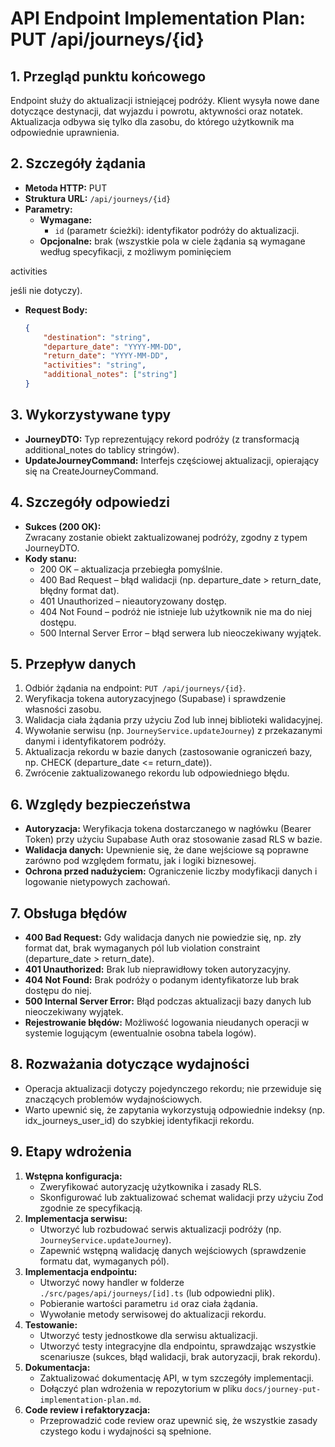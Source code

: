 # API Endpoint Implementation Plan: PUT /api/journeys/{id}

## 1. Przegląd punktu końcowego
Endpoint służy do aktualizacji istniejącej podróży. Klient wysyła nowe dane dotyczące destynacji, dat wyjazdu i powrotu, aktywności oraz notatek. Aktualizacja odbywa się tylko dla zasobu, do którego użytkownik ma odpowiednie uprawnienia.

## 2. Szczegóły żądania
- **Metoda HTTP:** PUT  
- **Struktura URL:** `/api/journeys/{id}`
- **Parametry:**
  - **Wymagane:** 
    - `id` (parametr ścieżki): identyfikator podróży do aktualizacji.
  - **Opcjonalne:** brak (wszystkie pola w ciele żądania są wymagane według specyfikacji, z możliwym pominięciem 

activities

 jeśli nie dotyczy).
- **Request Body:**  
  ```json
  {
      "destination": "string",
      "departure_date": "YYYY-MM-DD",
      "return_date": "YYYY-MM-DD",
      "activities": "string",
      "additional_notes": ["string"]
  }
  ```

## 3. Wykorzystywane typy
- **JourneyDTO:** Typ reprezentujący rekord podróży (z transformacją additional_notes do tablicy stringów).  
- **UpdateJourneyCommand:** Interfejs częściowej aktualizacji, opierający się na CreateJourneyCommand.

## 4. Szczegóły odpowiedzi
- **Sukces (200 OK):**  
  Zwracany zostanie obiekt zaktualizowanej podróży, zgodny z typem JourneyDTO.
- **Kody stanu:**
  - 200 OK – aktualizacja przebiegła pomyślnie.
  - 400 Bad Request – błąd walidacji (np. departure_date > return_date, błędny format dat).
  - 401 Unauthorized – nieautoryzowany dostęp.
  - 404 Not Found – podróż nie istnieje lub użytkownik nie ma do niej dostępu.
  - 500 Internal Server Error – błąd serwera lub nieoczekiwany wyjątek.

## 5. Przepływ danych
1. Odbiór żądania na endpoint: `PUT /api/journeys/{id}`.
2. Weryfikacja tokena autoryzacyjnego (Supabase) i sprawdzenie własności zasobu.
3. Walidacja ciała żądania przy użyciu Zod lub innej biblioteki walidacyjnej.
4. Wywołanie serwisu (np. `JourneyService.updateJourney`) z przekazanymi danymi i identyfikatorem podróży.
5. Aktualizacja rekordu w bazie danych (zastosowanie ograniczeń bazy, np. CHECK (departure_date <= return_date)).
6. Zwrócenie zaktualizowanego rekordu lub odpowiedniego błędu.

## 6. Względy bezpieczeństwa
- **Autoryzacja:** Weryfikacja tokena dostarczanego w nagłówku (Bearer Token) przy użyciu Supabase Auth oraz stosowanie zasad RLS w bazie.
- **Walidacja danych:** Upewnienie się, że dane wejściowe są poprawne zarówno pod względem formatu, jak i logiki biznesowej.
- **Ochrona przed nadużyciem:** Ograniczenie liczby modyfikacji danych i logowanie nietypowych zachowań.

## 7. Obsługa błędów
- **400 Bad Request:** Gdy walidacja danych nie powiedzie się, np. zły format dat, brak wymaganych pól lub violation constraint (departure_date > return_date).
- **401 Unauthorized:** Brak lub nieprawidłowy token autoryzacyjny.
- **404 Not Found:** Brak podróży o podanym identyfikatorze lub brak dostępu do niej.
- **500 Internal Server Error:** Błąd podczas aktualizacji bazy danych lub nieoczekiwany wyjątek.
- **Rejestrowanie błędów:** Możliwość logowania nieudanych operacji w systemie logującym (ewentualnie osobna tabela logów).

## 8. Rozważania dotyczące wydajności
- Operacja aktualizacji dotyczy pojedynczego rekordu; nie przewiduje się znaczących problemów wydajnościowych.
- Warto upewnić się, że zapytania wykorzystują odpowiednie indeksy (np. idx_journeys_user_id) do szybkiej identyfikacji rekordu.

## 9. Etapy wdrożenia
1. **Wstępna konfiguracja:**
   - Zweryfikować autoryzację użytkownika i zasady RLS.
   - Skonfigurować lub zaktualizować schemat walidacji przy użyciu Zod zgodnie ze specyfikacją.
2. **Implementacja serwisu:**
   - Utworzyć lub rozbudować serwis aktualizacji podróży (np. `JourneyService.updateJourney`).
   - Zapewnić wstępną walidację danych wejściowych (sprawdzenie formatu dat, wymaganych pól).
3. **Implementacja endpointu:**
   - Utworzyć nowy handler w folderze `./src/pages/api/journeys/[id].ts` (lub odpowiedni plik).
   - Pobieranie wartości parametru `id` oraz ciała żądania.
   - Wywołanie metody serwisowej do aktualizacji rekordu.
4. **Testowanie:**
   - Utworzyć testy jednostkowe dla serwisu aktualizacji.
   - Utworzyć testy integracyjne dla endpointu, sprawdzając wszystkie scenariusze (sukces, błąd walidacji, brak autoryzacji, brak rekordu).
5. **Dokumentacja:**
   - Zaktualizować dokumentację API, w tym szczegóły implementacji.
   - Dołączyć plan wdrożenia w repozytorium w pliku `docs/journey-put-implementation-plan.md`.
6. **Code review i refaktoryzacja:**
   - Przeprowadzić code review oraz upewnić się, że wszystkie zasady czystego kodu i wydajności są spełnione.

